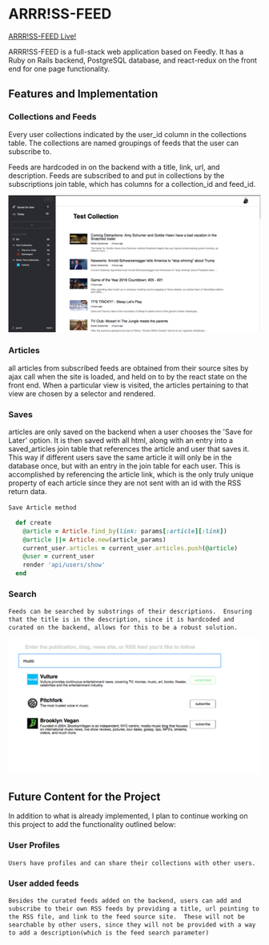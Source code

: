 # ARRR!SS-FEED

[ARRR!SS-FEED Live!](https://arrr-ss-feed.herokuapp.com/#/collection_view)

ARRR!SS-FEED is a full-stack web application based on Feedly.  It has a Ruby on Rails backend, PostgreSQL database, and react-redux on the front end for one page functionality.

## Features and Implementation

### Collections and Feeds

  Every user collections indicated by the user_id column in the collections table.  The collections are named groupings of feeds that the user can subscribe to.

  Feeds are hardcoded in on the backend with a title, link, url, and description.  Feeds are subscribed to and put in collections by the subscriptions join table, which has columns for a collection_id and feed_id.

  ![Collection View Screenshot](app/assets/images/Collection_View_Screenshot.png)

### Articles
  all articles from subscribed feeds are obtained from their source sites by ajax call when the site is loaded, and held on to by the react state on the front end.  When a particular view is visited, the articles pertaining to that view are chosen by a selector and rendered.

### Saves
  articles are only saved on the backend when a user chooses the 'Save for Later' option.  It is then saved with all html, along with an entry into a saved_articles join table that references the article and user that saves it.  This way if different users save the same article it will only be in the database once, but with an entry in the join table for each user.  This is accomplished by referencing the article link, which is the only truly unique property of each article since they are not sent with an id with the RSS return data.

  `Save Article method`
  ```ruby
    def create
      @article = Article.find_by(link: params[:article][:link])
      @article ||= Article.new(article_params)
      current_user.articles = current_user.articles.push(@article)
      @user = current_user
      render 'api/users/show'
    end
  ```
  ### Search
    Feeds can be searched by substrings of their descriptions.  Ensuring that the title is in the description, since it is hardcoded and curated on the backend, allows for this to be a robust solution.

  ![Image of Search](app/assets/images/Search_screenshot.png)

## Future Content for the Project

  In addition to what is already implemented, I plan to continue working on this project to add the functionality outlined below:

  ### User Profiles
    Users have profiles and can share their collections with other users.

  ### User added feeds
    Besides the curated feeds added on the backend, users can add and subscribe to their own RSS feeds by providing a title, url pointing to the RSS file, and link to the feed source site.  These will not be searchable by other users, since they will not be provided with a way to add a description(which is the feed search parameter)
